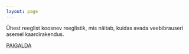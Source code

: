 ```yaml
---
layout: page
---
```


Ühest reeglist koosnev reeglistik, mis näitab, kuidas avada veebibrauseri asemel kaardirakendus.

[PAIGALDA](k6://VXR0ZXJhbmNlCUNvbW1hbmQJQXJnMQ0KKC4qKQlhY3Rpdml0eQl7ImFjdGlvbiI6ICJhbmRyb2lkLmludGVudC5hY3Rpb24uVklFVyIsICJkYXRhIjogImdlbzowLDA/cT0kMSwgRXN0b25pYSJ9)
